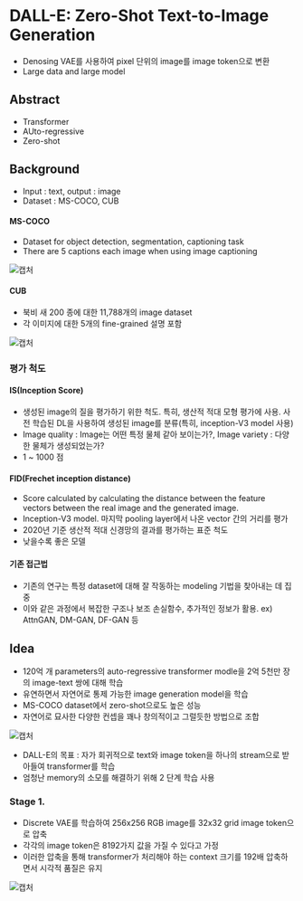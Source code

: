 # DALL-E: Zero-Shot Text-to-Image Generation

- Denosing VAE를 사용하여 pixel 단위의 image를 image token으로 변환
- Large data and large model

## Abstract
- Transformer
- AUto-regressive
- Zero-shot

## Background

- Input : text, output : image
- Dataset : MS-COCO, CUB

#### MS-COCO
- Dataset for object detection, segmentation, captioning task
- There are 5 captions each image when using image captioning

![캡처](https://user-images.githubusercontent.com/80622859/200106834-900c1e79-73bc-45e4-bccc-10552613729d.PNG)

#### CUB
- 북비 새 200 종에 대한 11,788개의 image dataset
- 각 이미지에 대한 5개의 fine-grained 설명 포함

![캡처](https://user-images.githubusercontent.com/80622859/200106878-d25cd461-1422-4207-a095-403cdc03e4a4.PNG)

### 평가 척도

#### IS(Inception Score)
- 생성된 image의 질을 평가하기 위한 척도. 특히, 생산적 적대 모형 평가에 사용. 사전 학습된 DL을 사용하여 생성된 image를 분류(특히, inception-V3 model 사용)
- Image quality : Image는 어떤 특정 물체 같아 보이는가?, Image variety : 다양한 물체가 생성되었는가?
- 1 ~ 1000 점

#### FID(Frechet inception distance)
- Score calculated by calculating the distance between the feature vectors between the real image and the generated image.
- Inception-V3 model. 마지막 pooling layer에서 나온 vector 간의 거리를 평가
- 2020년 기준 생산적 적대 신경망의 결과를 평가하는 표준 척도
- 낮을수록 좋은 모델

#### 기존 접근법
- 기존의 연구는 특정 dataset에 대해 잘 작동하는 modeling 기법을 찾아내는 데 집중
- 이와 같은 과정에서 복잡한 구조나 보조 손실함수, 추가적인 정보가 활용. ex) AttnGAN, DM-GAN, DF-GAN 등

## Idea
- 120억 개 parameters의 auto-regressive transformer modle을 2억 5천만 장의 image-text 쌍에 대해 학습
- 유연하면서 자연어로 통제 가능한 image generation model을 학습
- MS-COCO dataset에서 zero-shot으로도 높은 성능
- 자연어로 묘사한 다양한 컨셉을 꽤나 창의적이고 그럴듯한 방법으로 조합

![캡처](https://user-images.githubusercontent.com/80622859/200107176-1408bb45-bb7f-46aa-84de-2e7f71bdd096.PNG)

- DALL-E의 목표 : 자가 회귀적으로 text와 image token을 하나의 stream으로 받아들여 transformer를 학습
- 엄청난 memory의 소모를 해결하기 위해 2 단계 학습 사용

### Stage 1.
- Discrete VAE를 학습하여 256x256 RGB image를 32x32 grid image token으로 압축
- 각각의 image token은 8192가지 값을 가질 수 있다고 가정
- 이러한 압축을 통해 transformer가 처리해야 하는 context 크기를 192배 압축하면서 시각적 품질은 유지

![캡처](https://user-images.githubusercontent.com/80622859/200107289-bb2bdaf3-159d-4c26-91d4-e096f050d9df.PNG)
